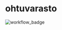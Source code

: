 # ohtuvarasto

![workflow_badge](https://github.com/<annis1234>/<ohtuvarasto>/workflows/<CI>/badge.svg)
